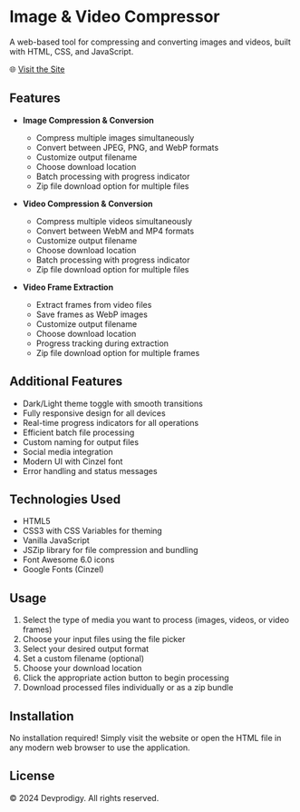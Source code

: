 # Image & Video Compressor

A web-based tool for compressing and converting images and videos, built with HTML, CSS, and JavaScript.

🌐 [Visit the Site](https://dev-compressor.vercel.app/)

## Features

- **Image Compression & Conversion**
  - Compress multiple images simultaneously
  - Convert between JPEG, PNG, and WebP formats
  - Customize output filename
  - Choose download location
  - Batch processing with progress indicator
  - Zip file download option for multiple files

- **Video Compression & Conversion**
  - Compress multiple videos simultaneously
  - Convert between WebM and MP4 formats
  - Customize output filename
  - Choose download location
  - Batch processing with progress indicator
  - Zip file download option for multiple files

- **Video Frame Extraction**
  - Extract frames from video files
  - Save frames as WebP images
  - Customize output filename
  - Choose download location
  - Progress tracking during extraction
  - Zip file download option for multiple frames

## Additional Features

- Dark/Light theme toggle with smooth transitions
- Fully responsive design for all devices
- Real-time progress indicators for all operations
- Efficient batch file processing
- Custom naming for output files
- Social media integration
- Modern UI with Cinzel font
- Error handling and status messages

## Technologies Used

- HTML5
- CSS3 with CSS Variables for theming
- Vanilla JavaScript
- JSZip library for file compression and bundling
- Font Awesome 6.0 icons
- Google Fonts (Cinzel)

## Usage

1. Select the type of media you want to process (images, videos, or video frames)
2. Choose your input files using the file picker
3. Select your desired output format
4. Set a custom filename (optional)
5. Choose your download location
6. Click the appropriate action button to begin processing
7. Download processed files individually or as a zip bundle

## Installation

No installation required! Simply visit the website or open the HTML file in any modern web browser to use the application.

## License

© 2024 Devprodigy. All rights reserved.
